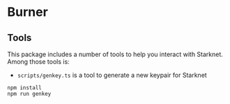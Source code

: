# Burner

## Tools

This package includes a number of tools to help you interact with Starknet.
Among those tools is:

- `scripts/genkey.ts` is a tool to generate a new keypair for Starknet

```shell
npm install
npm run genkey
```
